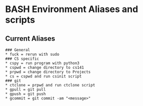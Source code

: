 # BASH Environment Aliases and scripts

## Current Aliases
	### General
	* fuck = rerun with sudo
	### CS specific
	* cspy = run program with python3
	* cspwd = change directory to cs141
	* prpwd = change directory to Projects
	* cs = cspwd and run csinit script
	### git
	* ctclone = prpwd and run ctclone script
	* gpull = git pull
	* gpush = git push
	* gcommit = git commit -am "<message>"

